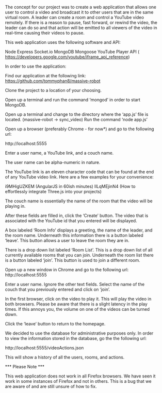The concept for our project was to create a web application that allows one user to control a video and broadcast it to other users that are in the same virtual room. A leader can create a room and control a YouTube video remotely. If there is a reason to pause, fast forward, or rewind the video, the leader can do so and that action will be emitted to all viewers of the video in real-time causing their videos to pause.  

This web application uses the following software and API:

Node
Express
Socket.io
MongoDB
Mongoose
YouTube Player API ( https://developers.google.com/youtube/iframe_api_reference)

In order to use the application:

Find our application at the following link:
https://github.com/tommyphan8/massive-robot

Clone the project to a location of your choosing.

Open up a terminal and run the command ‘mongod’ in order to start MongoDB.

Open up a terminal and change to the directory where the ‘app.js’ file is located. 
(massive-robot -> sync_video) 
Run the command ‘node app.js’

Open up a browser (preferably Chrome - for now*) and go to the following url:

http://localhost:5555

Enter a user name, a YouTube link, and a couch name.

The user name can be alpha-numeric in nature. 

The YouTube link is an eleven character code that can be found at the end of any YouTube video link. Here are a few examples for your convenience:

i9MHigUZKEM (AngularJS in 60ish minutes)
IlLqMEjinN4 (How to effortlessly integrate Three.js into your projects)

The couch name is essentially the name of the room that the video will be playing in.

After these fields are filled in, click the ‘Create’ button. The video that is associated with the YouTube id that you entered will be displayed. 

A box labeled ‘Room Info’ displays a greeting, the name of the leader, and the room name. Underneath this information there is a button labeled ‘leave’. This button allows a user to leave the room they are in.

There is a drop down list labeled ‘Room List’. This is a drop down list of all currently available rooms that you can join. Underneath the room list there is a button labeled ‘join’. This button is used to join a different room.

Open up a new window in Chrome and go to the following url:
http://localhost:5555

Enter a user name. Ignore the other text fields. Select the name of the couch that you previously entered and click on ‘join’.

In the first browser, click on the video to play it. This will play the video in both browsers. Please be aware that there is a slight latency in the play times. If this annoys you, the volume on one of the videos can be turned down. 

Click the ‘leave’ button to return to the homepage.

We decided to use the database for administrative purposes only. In order to view the information stored in the database, go the the following url:

http://localhost:5555/videoActions.json

This will show a history of all the users, rooms, and actions.

*** Please Note ***

This web application does not work in all Firefox browsers. We have seen it work in some instances of Firefox and not in others. This is a bug that we are aware of and are still unsure of how to fix.




